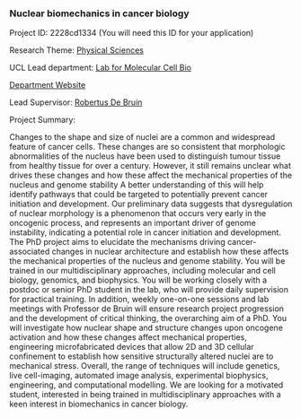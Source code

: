 ### Nuclear biomechanics in cancer biology

Project ID: 2228cd1334
(You will need this ID for your application)

Research Theme: [Physical Sciences](../themes/physical-sciences.md)

UCL Lead department: [Lab for Molecular Cell Bio](../departments/lab-for-molecular-cell-bio.md)

[Department Website](https://www.ucl.ac.uk/lmcb)

Lead Supervisor: [Robertus De Bruin](https://profiles.ucl.ac.uk/1681)

Project Summary:

Changes to the shape and size of nuclei are a common and widespread feature of cancer cells. These changes are so consistent that morphologic abnormalities of the nucleus have been used to distinguish tumour tissue from healthy tissue for over a century. However, it still remains unclear what drives these changes and how these affect the mechanical properties of the nucleus and genome stability A better understanding of this will help identify pathways that could be targeted to potentially prevent cancer initiation and development. 
Our preliminary data suggests that dysregulation of nuclear morphology is a phenomenon that occurs very early in the oncogenic process, and represents an important driver of genome instability, indicating a potential role in cancer initiation and development. The PhD project aims to elucidate the mechanisms driving cancer-associated changes in nuclear architecture and establish how these affects the mechanical properties of the nucleus and genome stability. 
You will be trained in our multidisciplinary approaches, including molecular and cell biology, genomics, and biophysics. You will be working closely with a postdoc or senior PhD student in the lab, who will provide daily supervision for practical training. In addition, weekly one-on-one sessions and lab meetings with Professor de Bruin will ensure research project progression and the development of critical thinking, the overarching aim of a PhD. 
You will investigate how nuclear shape and structure changes upon oncogene activation and how these changes affect mechanical properties, engineering microfabricated devices that allow 2D and 3D cellular confinement to establish how sensitive structurally altered nuclei are to mechanical stress. Overall, the range of techniques will include genetics, live cell-imaging, automated image analysis, experimental biophysics, engineering, and computational modelling.
We are looking for a motivated student, interested in being trained in multidisciplinary approaches with a keen interest in biomechanics in cancer biology.

